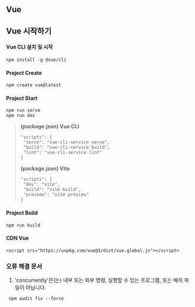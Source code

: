 ## Vue

## Vue 시작하기

#### Vue CLI 설치 및 시작
```
npm install -g @vue/cli
```

#### Project Create
```
npm create vue@latest
```

#### Project Start
```
npm run serve
npm run dev
```

> **(package.json) Vue CLI**
>```
> "scripts": {
>  "serve": "vue-cli-service serve",
>  "build": "vue-cli-service build",
>  "lint": "vue-cli-service lint"
> }
>```
> **(package.json) Vite**
> ```
> "scripts": {
>  "dev": "vite",
>  "build": "vite build",
>  "preview": "vite preview"
> }
> ```

#### Project Build
```
npm run build
```

#### CDN Vue
```
<script src="https://unpkg.com/vue@3/dist/vue.global.js"></script>
```

<!--
- - - - -

## json-server

#### Json-server Start
```
json-server --watch file.json [--port 3001]
```
```
npm run db
```

#### Json-server + vite
```
npm install concurrently --save-dev
```

#### (package.json) 프로젝트와 동작 설정
```
"scripts": {
  "dev": "concurrently \"json-server --watch db.json --port 3001\" \"vite\""
}
```

-->

### 오류 해결 문서

1.  'concurrently'은(는) 내부 또는 외부 명령, 실행할 수 있는 프로그램, 또는 배치 파일이 아닙니다. <br>
```
 npm audit fix --force
```